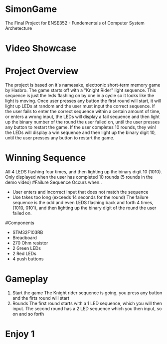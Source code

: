 # SimonGame
The Final Project for ENSE352 - Fundementals of Computer System Archetecture
# Video Showcase 

# Project Overview
The project is based on it's namesake, electronic short-term memory game by Hasbro. The game starts off with a "Knight Rider" light sequence. This sequence is just the leds flashing on by one in a cycle so it looks like the light is moving. Once user presses any button the first round will start, it will light up LEDs at random and the user must input the correct sequence. If the user fails to enter the correct sequence within a certain amount of time, or enters a wrong input, the LEDs will display a fail sequence and then light up the binary number of the round the user failed on, until the user presses any button to restart the game. If the user completes 10 rounds, they win! the LEDs will display a win sequence and then light up the binary digit 10, until the user presses any button to restart the game.

# Winning Sequence
All 4 LEDS flashing four times, and then lighting up the binary digit 10 (1010). Only displayed when the user has completed 10 rounds (5 rounds in the demo video)
#Failure Sequence
Occurs when..
- User enters and incorrect input that does not match the sequence
- Use takes too long (exceeds 14 seconds for the round)
The failure sequence is the odd and even LEDS flashing back and forth 4 times, (1010, 0101), and then lighting up the binary digit of the round the user failed on.

#Components
- STM32F103RB
- Breadboard
- 270 Ohm resistor
- 2 Green LEDs
- 2 Red LEDs
- 4 push buttons

# Gameplay
1. Start the game
The Knight rider sequence is going, you press any button and the firts round will start
2. Rounds
The first round starts with a 1 LED sequence, which you will then input. The second round has a 2 LED sequence which you then input, so on and so forth

# Enjoy 1
